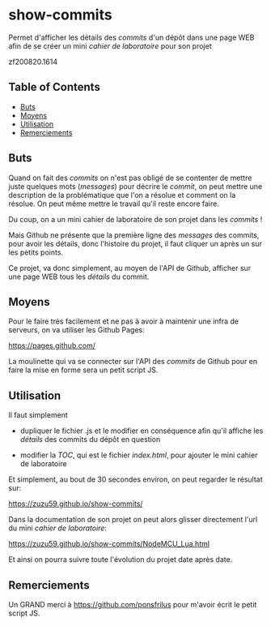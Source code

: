 # show-commits
Permet d'afficher les détails des *commits* d'un dépôt dans une page WEB afin de se créer un mini *cahier de laboratoire* pour son projet

zf200820.1614

<!-- TOC titleSize:2 tabSpaces:2 depthFrom:1 depthTo:6 withLinks:1 updateOnSave:1 orderedList:0 skip:1 title:1 charForUnorderedList:* -->
## Table of Contents
* [Buts](#buts)
* [Moyens](#moyens)
* [Utilisation](#utilisation)
* [Remerciements](#remerciements)
<!-- /TOC -->


## Buts
Quand on fait des *commits* on n'est pas obligé de se contenter de mettre juste quelques mots (*messages*) pour décrire le *commit*, on peut mettre une description de la problématique que l'on a résolue et comment on la résolue. On peut même mettre le travail qu'il reste encore  faire.

Du coup, on a un mini cahier de laboratoire de son projet dans les *commits* !

Mais Github ne présente que la première ligne des *messages* des commits, pour avoir les détails, donc l'histoire du projet, il faut cliquer un après un sur les petits points.

Ce projet, va donc simplement, au moyen de l'API de Github, afficher sur une page WEB tous les *détails* du commit.



## Moyens
Pour le faire très facilement et ne pas à avoir à maintenir une infra de serveurs, on va utiliser les Github Pages:

https://pages.github.com/

La moulinette qui va se connecter sur l'API des *commits* de Github pour en faire la mise en forme sera un petit script JS.


## Utilisation
Il faut simplement 

* dupliquer le fichier .js et le modifier en conséquence afin qu'il affiche les *détails* des commits du dépôt en question

* modifier la *TOC*, qui est le fichier *index.html*, pour ajouter le mini cahier de laboratoire

Et simplement, au bout de 30 secondes environ, on peut regarder le résultat sur:

https://zuzu59.github.io/show-commits/

Dans la documentation de son projet on peut alors glisser directement l'url du mini *cahier de laboratoire*:

https://zuzu59.github.io/show-commits/NodeMCU_Lua.html

Et ainsi on pourra suivre toute l'évolution du projet date après date.


## Remerciements
Un GRAND merci à https://github.com/ponsfrilus pour m'avoir écrit le petit script JS.

